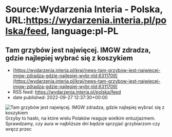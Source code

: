 # Source:Wydarzenia Interia - Polska, URL:https://wydarzenia.interia.pl/polska/feed, language:pl-PL

## Tam grzybów jest najwięcej. IMGW zdradza, gdzie najlepiej wybrać się z koszykiem
 - [https://wydarzenia.interia.pl/kraj/news-tam-grzybow-jest-najwiecej-imgw-zdradza-gdzie-najlepiej-wybr,nId,6311709](https://wydarzenia.interia.pl/kraj/news-tam-grzybow-jest-najwiecej-imgw-zdradza-gdzie-najlepiej-wybr,nId,6311709)
 - RSS feed: https://wydarzenia.interia.pl/polska/feed
 - date published: 2022-09-27 12:37:30+00:00

<p><a href="https://wydarzenia.interia.pl/kraj/news-tam-grzybow-jest-najwiecej-imgw-zdradza-gdzie-najlepiej-wybr,nId,6311709"><img align="left" alt="Tam grzybów jest najwięcej. IMGW zdradza, gdzie najlepiej wybrać się z koszykiem" src="https://i.iplsc.com/tam-grzybow-jest-najwiecej-imgw-zdradza-gdzie-najlepiej-wybr/000G4I5D88J1JK8J-C321.jpg" /></a>Grzyby to hasło, na które wielu Polaków reaguje wielkim entuzjazmem. Sprawdzamy, czy aura w najbliższe dni będzie sprzyjać grzybiarzom czy wręcz przec

